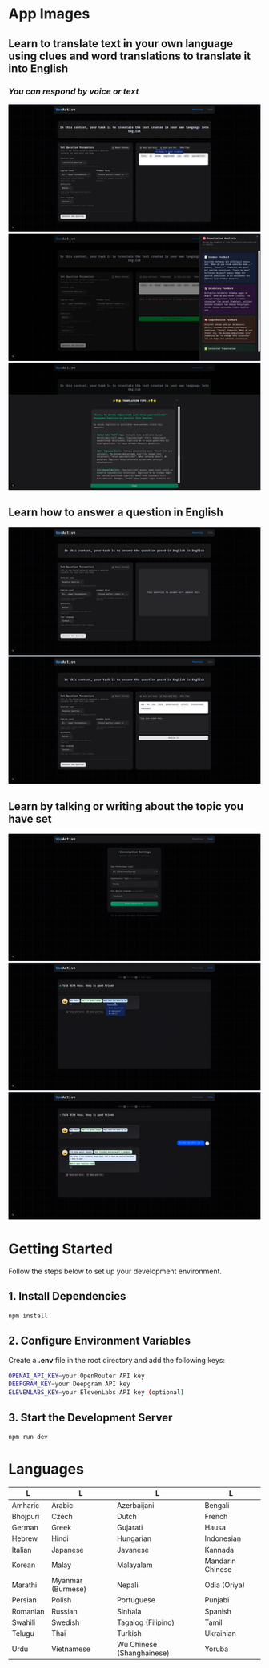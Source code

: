 # App Images
## Learn to translate text in your own language using clues and word translations to translate it into English
### *You can respond by voice or text*
![](app_images/1.png)
![](app_images/2.png)
![](app_images/3.png)
## Learn how to answer a question in English
![](app_images/4.png)
![](app_images/5.png)
## Learn by talking or writing about the topic you have set
![](app_images/6.png)
![](app_images/7.png)
![](app_images/8.png)

# Getting Started

Follow the steps below to set up your development environment.

## 1. Install Dependencies

```bash
npm install
```
## 2. Configure Environment Variables
Create a **.env** file in the root directory and add the following keys:
```bash 
OPENAI_API_KEY=your OpenRouter API key
DEEPGRAM_KEY=your Deepgram API key
ELEVENLABS_KEY=your ElevenLabs API key (optional)

```

## 3. Start the Development Server
```bash 
npm run dev
```


# Languages

| L                   | L                   | L                    | L                     |
|--------------------------|----------------------------|---------------------------|-----------------------------|
| Amharic                  | Arabic                     | Azerbaijani               | Bengali                     |
| Bhojpuri                 | Czech                      | Dutch                     | French                      |
| German                   | Greek                      | Gujarati                  | Hausa                       |
| Hebrew                   | Hindi                      | Hungarian                 | Indonesian                  |
| Italian                  | Japanese                   | Javanese                  | Kannada                     |
| Korean                   | Malay                      | Malayalam                 | Mandarin Chinese            |
| Marathi                  | Myanmar (Burmese)          | Nepali                    | Odia (Oriya)                |
| Persian                  | Polish                     | Portuguese                | Punjabi                     |
| Romanian                 | Russian                    | Sinhala                   | Spanish                     |
| Swahili                  | Swedish                    | Tagalog (Filipino)        | Tamil                       |
| Telugu                   | Thai                       | Turkish                   | Ukrainian                   |
| Urdu                     | Vietnamese                 | Wu Chinese (Shanghainese) | Yoruba                      |
